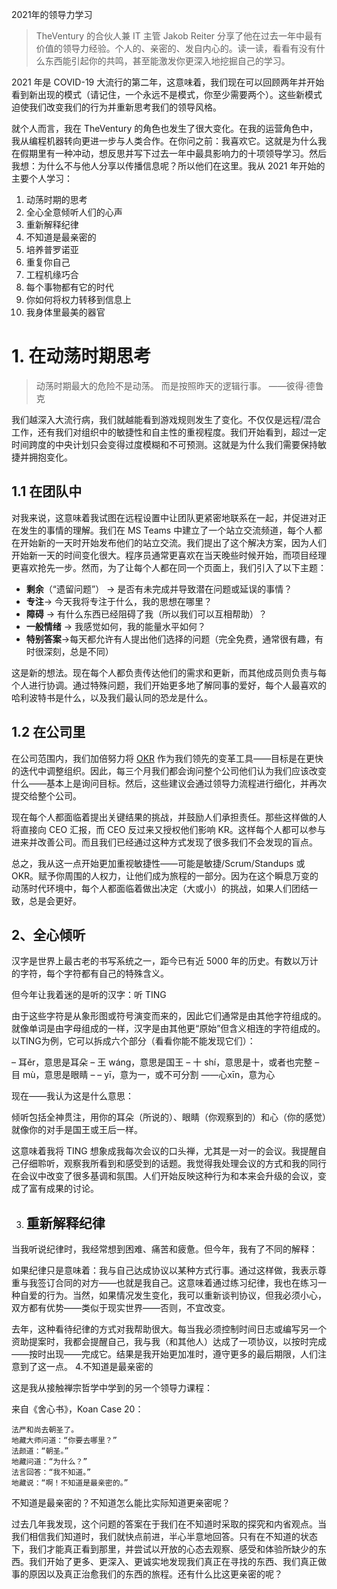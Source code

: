 2021年的领导力学习

> TheVentury 的合伙人兼 IT 主管 Jakob Reiter 分享了他在过去一年中最有价值的领导力经验。个人的、亲密的、发自内心的。读一读，看看有没有什么东西能引起你的共鸣，甚至能激发你更深入地挖掘自己的学习。

2021 年是 COVID-19 大流行的第二年，这意味着，我们现在可以回顾两年并开始看到新出现的模式（请记住，一个永远不是模式，你至少需要两个）。这些新模式迫使我们改变我们的行为并重新思考我们的领导风格。

就个人而言，我在 TheVentury 的角色也发生了很大变化。在我的运营角色中，我从编程机器转向更进一步与人类合作。在你问之前：我喜欢它。这就是为什么我在假期里有一种冲动，想反思并写下过去一年中最具影响力的十项领导学习。然后我想：为什么不与他人分享以传播信息呢？所以他们在这里。我从 2021 年开始的主要个人学习：

1. 动荡时期的思考
2. 全心全意倾听人们的心声
3. 重新解释纪律
4. 不知道是最亲密的
5. 培养普罗诺亚
6. 重复你自己
7. 工程机缘巧合
8. 每个事物都有它的时代
9. 你如何将权力转移到信息上
10. 我身体里最美的器官

# 1. 在动荡时期思考

> 动荡时期最大的危险不是动荡。
> 而是按照昨天的逻辑行事。
> ——彼得·德鲁克

我们越深入大流行病，我们就越能看到游戏规则发生了变化。不仅仅是远程/混合工作，还有我们对组织中的敏捷性和自主性的重视程度。我们开始看到，超过一定时间跨度的中央计划只会变得过度模糊和不可预测。这就是为什么我们需要保持敏捷并拥抱变化。

## 1.1 在团队中

对我来说，这意味着我试图在远程设置中让团队更紧密地联系在一起，并促进对正在发生的事情的理解。我们在 MS Teams 中建立了一个站立交流频道，每个人都在开始新的一天时开始发布他们的站立交流。我们提出了这个解决方案，因为人们开始新一天的时间变化很大。程序员通常更喜欢在当天晚些时候开始，而项目经理更喜欢抢先一步。然而，为了让每个人都在同一个页面上，我们引入了以下主题：

* **剩余**（“遗留问题”） -> 是否有未完成并导致潜在问题或延误的事情？
* **专注**-> 今天我将专注于什么，我的思想在哪里？
* **障碍** -> 有什么东西已经阻碍了我（所以我们可以互相帮助）？
* **一般情绪** -> 我感觉如何，我的能量水平如何？
* **特别答案**->每天都允许有人提出他们选择的问题（完全免费，通常很有趣，有时很深刻，总是不同）

这是新的想法。现在每个人都负责传达他们的需求和更新，而其他成员则负责与每个人进行协调。通过特殊问题，我们开始更多地了解同事的爱好，每个人最喜欢的哈利波特书是什么，以及我们最认同的恐龙是什么。

## 1.2 在公司里

在公司范围内，我们加倍努力将 [OKR](https://www.whatmatters.com/faqs/okr-meaning-definition-example) 作为我们领先的变革工具——目标是在更快的迭代中调整组织。因此，每三个月我们都会询问整个公司他们认为我们应该改变什么——基本上是询问目标。然后，这些建议会通过领导力流程进行细化，并再次提交给整个公司。

现在每个人都面临着提出关键结果的挑战，并鼓励人们承担责任。那些这样做的人将直接向 CEO 汇报，而 CEO 反过来又授权他们影响 KR。这样每个人都可以参与进来并改善公司。而且我们已经通过这种方式发现了很多我们不会发现的盲点。

总之，我从这一点开始更加重视敏捷性——可能是敏捷/Scrum/Standups 或 OKR。赋予你周围的人权力，让他们成为旅程的一部分。因为在这个瞬息万变的动荡时代环境中，每个人都面临着做出决定（大或小）的挑战，如果人们团结一致，总是会更好。

## 2、全心倾听

汉字是世界上最古老的书写系统之一，距今已有近 5000 年的历史。有数以万计的字符，每个字符都有自己的特殊含义。

但今年让我着迷的是听的汉字：听 TING

由于这些字符是从象形图或符号演变而来的，因此它们通常是由其他字符组成的。就像单词是由字母组成的一样，汉字是由其他更“原始”但含义相连的字符组成的。
以TING为例，它可以拆成六个部分（看看你能不能发现它们）：

– 耳ěr，意思是耳朵
– 王 wáng，意思是国王
– 十 shí，意思是十，或者也完整
– 目 mù，意思是眼睛
– – yī，意为一，或不可分割
——心xīn，意为心

现在——我认为这是什么意思：

倾听包括全神贯注，用你的耳朵（所说的）、眼睛（你观察到的）和心（你的感觉）就像你的对手是国王或王后一样。

这意味着我将 TING 想象成我每次会议的口头禅，尤其是一对一的会议。我提醒自己仔细聆听，观察我所看到和感受到的话题。我觉得我处理会议的方式和我的同行在会议中改变了很多基调和氛围。人们开始反映这种行为和本来会升级的会议，变成了富有成果的讨论。

3. ## 重新解释纪律

当我听说纪律时，我经常想到困难、痛苦和疲惫。但今年，我有了不同的解释：

如果纪律只是意味着：我与自己达成协议以某种方式行事。通过这样做，我表示尊重与我签订合同的对方——也就是我自己。这意味着通过练习纪律，我也在练习一种自爱的行为。当然，如果情况发生变化，我可以重新谈判协议，但我必须小心，双方都有优势——类似于现实世界——否则，不宜改变。

去年，这种看待纪律的方式对我帮助很大。每当我必须控制时间日志或编写另一个资助提案时，我都会提醒自己，我与我（和其他人）达成了一项协议，以按时完成——按时出现——完成它。结果是我开始更加准时，遵守更多的最后期限，人们注意到了这一点。
4.不知道是最亲密的

这是我从接触禅宗哲学中学到的另一个领导力课程：

来自《舍心书》，Koan Case 20：

    法严和尚去朝圣了。
    地藏大师问道：“你要去哪里？”
    法颜道：“朝圣。”
    地藏问道：“为什么？”
    法言回答：“我不知道。”
    地藏说：“啊！不知道是最亲密的。”

不知道是最亲密的？不知道怎么能比实际知道更亲密呢？

过去几年我发现，这个问题的答案在于我们在不知道时采取的探究和内省观点。当我们相信我们知道时，我们就快点前进，半心半意地回答。只有在不知道的状态下，我们才能真正看到那里，并尝试以开放的心态去观察、感受和体验所缺少的东西。我们开始了更多、更深入、更诚实地发现我们真正在寻找的东西、我们真正做事的原因以及真正治愈我们的东西的旅程。还有什么比这更亲密的呢？

